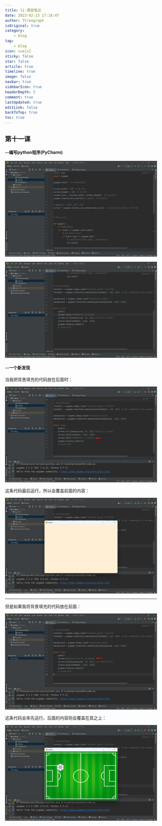 ```yaml
---
title: 11-课堂笔记
date: 2023-02-23 17:18:47
author: TCreograph
isOriginal: true
category:
    - blog
tag:
    - blog
icon: vuejs2
sticky: false
star: false
article: true
timeline: true
image: false
navbar: true
sidebarIcon: true
headerDepth: 5
comment: true
lastUpdated: true
editLink: false
backToTop: true
toc: true
---
```


## 第十一课

#### --编写python程序(PyCharm)

![image-20230223191947893](./notes-class11.assets/image-20230223191947893.png)

![image-20230223192029320](./notes-class11.assets/image-20230223192029320.png)



#### --一个新发现

当我把背景填充的代码放在后面时：

![image-20230223192445709](./notes-class11.assets/image-20230223192445709.png)

这条代码最后运行，所以会覆盖前面的内容：

![image-20230223192632759](./notes-class11.assets/image-20230223192632759.png)

------------------------------------------------------------------------------------------------------------------------------------------------------

但是如果我将背景填充的代码放在前面：

![image-20230223193018865](./notes-class11.assets/image-20230223193018865.png)

这条代码会率先运行，后面的内容则会覆盖在其之上：

![image-20230223192947567](./notes-class11.assets/image-20230223192947567.png)